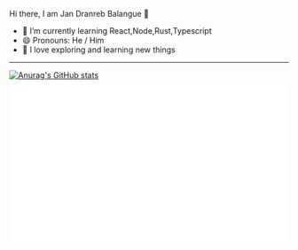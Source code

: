 Hi there, I am Jan Dranreb Balangue 👋
- 🌱 I’m currently learning React,Node,Rust,Typescript
- 😄 Pronouns:  He / Him
- 🌱 I love exploring and learning new things

____________________________________________________________
[![Anurag's GitHub stats](https://github-readme-stats.vercel.app/api?username=jandranrebbalangue&show_icons=true&theme=dark)](https://github.com/anuraghazra/github-readme-stats)  ![](https://raw.githubusercontent.com/jandranrebbalangue/github-stats/master/generated/languages.svg#gh-dark-mode-only)


<!---
shadowprend/shadowprend is a ✨ special ✨ repository because its `README.md` (this file) appears on your GitHub profile.
You can click the Preview link to take a look at your changes.
--->
